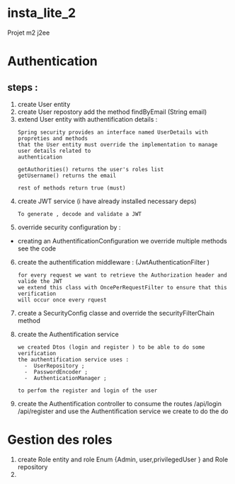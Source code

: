 # insta_lite_2
Projet m2 j2ee

# Authentication 
## steps : 
1. create User entity
2. create User repostory  add the method findByEmail (String email)
3. extend User entity with authentification details : 
   ```
   Spring security provides an interface named UserDetails with propreties and methods
   that the User entity must override the implementation to manage user details related to 
   authentication

   getAuthorities() returns the user's roles list 
   getUsername() returns the email

   rest of methods return true (must)
   ```
4. create JWT service (i have already installed necessary deps)
    ``` 
    To generate , decode and validate a JWT  
    ```
5. override security configuration by : 
  - creating an AuthentificationConfiguration we override multiple methods see the code 

6. create the authentification middleware : (JwtAuthenticationFilter )
    ```
    for every request we want to retrieve the Authorization header and valide the JWT 
    we extend this class with OncePerRequestFilter to ensure that this verification 
    will occur once every rquest 
    ```

7. create a SecurityConfig classe and override the securityFilterChain method
8. create the Authentification service 
    ```
    we created Dtos (login and register ) to be able to do some verification 
    the authentification service uses : 
      -  UserRepository ;
      -  PasswordEncoder ;
      -  AuthenticationManager ;

    to perfom the register and login of the user
    ```
9. create the Authentification controller to consume the routes /api/login /api/register and use
the Authentification service we create to do the do


# Gestion des roles
1. create Role entity  and role Enum {Admin, user,privilegedUser } and Role repository
2.